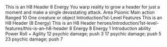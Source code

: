 <ability>
  <name>This is an H8 Header</name>
  <cost>8 Energy</cost>
  <flavor>You warp reality to grow a header for just a moment and make a single devastating attack.</flavor>
  <keywords>
    <keyword>Area</keyword>
    <keyword>Psionic</keyword>
  </keywords>
  <type>Main action</type>
  <distance>Ranged 10</distance>
  <target>One creature or object</target>
  <metadata>
    <file_dpath>Introduction/1st-Level Features</file_dpath>
    <header_name>This is an H8 Header (8 Energy)</header_name>
    <name>This is an H8 Header</name>
    <taxonomy>heroes/introduction/1st-level-features/this-is-an-h8-header</taxonomy>
    <cost>8 Energy</cost>
    <cost_amount>8</cost_amount>
    <cost_resource>Energy</cost_resource>
    <level>1</level>
    <class>Introduction</class>
    <type>ability</type>
  </metadata>
  <effects>
    <effect type="roll">
      <roll>Power Roll + Agility</roll>
      <t1>12 psychic damage; push 3</t1>
      <t2>17 psychic damage; push 5</t2>
      <t3>23 psychic damage; push 7</t3>
    </effect>
  </effects>
</ability>
